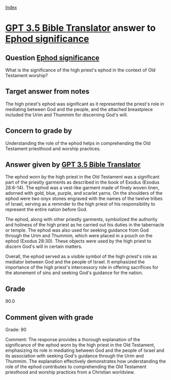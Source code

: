 
[Index](../../index.md)
# [GPT 3.5 Bible Translator](../../answering_models/GPT_3.5_Bible_Translator.md) answer to [Ephod significance](../../questions/Ephod_significance.md)

## Question [Ephod significance](../../questions/Ephod_significance.md)
What is the significance of the high priest's ephod in the context of Old Testament worship?

## Target answer from notes
The high priest's ephod was significant as it represented the priest's role in mediating between God and the people, and the attached breastpiece included the Urim and Thummim for discerning God's will.

## Concern to grade by
Understanding the role of the ephod helps in comprehending the Old Testament priesthood and worship practices.

## Answer given by [GPT 3.5 Bible Translator](../../answering_models/GPT_3.5_Bible_Translator.md)
The ephod worn by the high priest in the Old Testament was a significant part of the priestly garments as described in the book of Exodus (Exodus 28:6-14). The ephod was a vest-like garment made of finely woven linen, adorned with gold, blue, purple, and scarlet yarns. On the shoulders of the ephod were two onyx stones engraved with the names of the twelve tribes of Israel, serving as a reminder to the high priest of his responsibility to represent the entire nation before God.

The ephod, along with other priestly garments, symbolized the authority and holiness of the high priest as he carried out his duties in the tabernacle or temple. The ephod was also used for seeking guidance from God through the Urim and Thummim, which were placed in a pouch on the ephod (Exodus 28:30). These objects were used by the high priest to discern God's will in certain matters.

Overall, the ephod served as a visible symbol of the high priest's role as mediator between God and the people of Israel. It emphasized the importance of the high priest's intercessory role in offering sacrifices for the atonement of sins and seeking God's guidance for the nation.

## Grade
90.0

## Comment given with grade
Grade: 90

Comment: The response provides a thorough explanation of the significance of the ephod worn by the high priest in the Old Testament, emphasizing its role in mediating between God and the people of Israel and its association with seeking God's guidance through the Urim and Thummim. The explanation effectively demonstrates how understanding the role of the ephod contributes to comprehending the Old Testament priesthood and worship practices from a Christian worldview.
